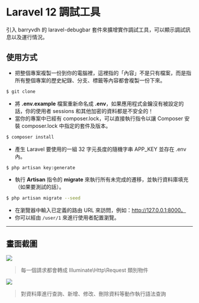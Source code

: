 # Laravel 12 調試工具

引入 barryvdh 的 laravel-debugbar 套件來擴增實作調試工具，可以顯示調試訊息以及運行情況。

## 使用方式
- 把整個專案複製一份到你的電腦裡，這裡指的「內容」不是只有檔案，而是指所有整個專案的歷史紀錄、分支、標籤等內容都會複製一份下來。
```sh
$ git clone
```
- 將 __.env.example__ 檔案重新命名成 __.env__，如果應用程式金鑰沒有被設定的話，你的使用者 sessions 和其他加密的資料都是不安全的！
- 當你的專案中已經有 composer.lock，可以直接執行指令以讓 Composer 安裝 composer.lock 中指定的套件及版本。
```sh
$ composer install
```
- 產生 Laravel 要使用的一組 32 字元長度的隨機字串 APP_KEY 並存在 .env 內。
```sh
$ php artisan key:generate
```
- 執行 __Artisan__ 指令的 __migrate__ 來執行所有未完成的遷移，並執行資料庫填充（如果要測試的話）。
```sh
$ php artisan migrate --seed
```
- 在瀏覽器中輸入已定義的路由 URL 來訪問，例如：http://127.0.0.1:8000。
- 你可以經由 `/user/1` 來進行使用者配置瀏覽。

----

## 畫面截圖
![](https://i.imgur.com/2l1XWXe.png)
> 每一個請求都會轉成 Illuminate\Http\Request 類別物件

![](https://i.imgur.com/VmPx6iY.png)
> 對資料庫進行查詢、新增、修改、刪除資料等動作執行語法查詢
